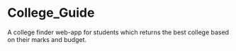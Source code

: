 # College_Guide
A college finder web-app for students which returns the best college based on their marks and budget.

